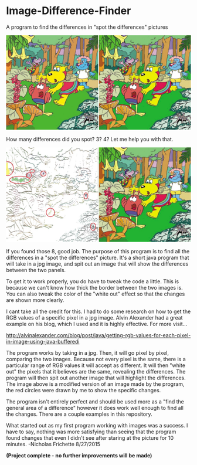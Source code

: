 # Image-Difference-Finder
A program to find the differences in "spot the differences" pictures

![Alt text](https://raw.githubusercontent.com/Frichetten/Image-Difference-Finder/master/Image1.jpg)

   How many differences did you spot? 3? 4? Let me help you with that.

![Alt text](https://raw.githubusercontent.com/Frichetten/Image-Difference-Finder/master/Image1-output-modified.jpg)

   If you found those 8, good job. The purpose of this program is to find all the differences in a "spot the differences"
   picture. It's a short java program that will take in a jpg image, and spit out an image that will show the differences
   between the two panels. 
   
   To get it to work properly, you do have to tweak the code a little. This is because we can't know how thick the border
   between the two images is. You can also tweak the color of the "white out" effect so that the changes are shown more 
   clearly.
   
   I cant take all the credit for this. I had to do some research on how to get the RGB values of a specific pixel in a
   jpg image. Alvin Alexander had a great example on his blog, which I used and it is highly effective. For more visit...
   
   http://alvinalexander.com/blog/post/java/getting-rgb-values-for-each-pixel-in-image-using-java-bufferedi
   
   The program works by taking in a jpg. Then, it will go pixel by pixel, comparing the two images. Because not every
   pixel is the same, there is a particular range of RGB values it will accept as different. It will then "white out"
   the pixels that it believes are the same, revealing the differences. The program will then spit out another image
   that will highlight the differences. The image above is a modified version of an image made by the program, the
   red circles were drawn by me to show the specific changes.
   
   The program isn't entirely perfect and should be used more as a "find the general area of a difference" however it does
   work well enough to find all the changes. There are a couple examples in this repository.
   
   What started out as my first program working with images was a success. I have to say, nothing was more satisfying 
   than seeing that the program found changes that even I didn't see after staring at the picture for 10 minutes.
   -Nicholas Frichette 8/27/2015
   
   **(Project complete - no further improvements will be made)**
